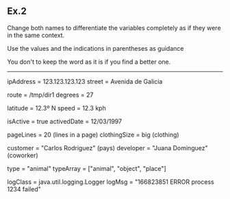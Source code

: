 ## Ex.2

Change both names to differentiate the variables completely as if they were in the same context.

Use the values and the indications in parentheses as guidance

You don't to keep the word as it is if you find a better one.

----
 
ipAddress = 123.123.123.123
street = Avenida de Galicia

route = /tmp/dir1
degrees = 27

latitude = 12.3º N
speed = 12.3 kph

isActive = true
activedDate = 12/03/1997

pageLines = 20 (lines in a page)
clothingSize = big (clothing)

customer = "Carlos Rodriguez" (pays)
developer = "Juana Dominguez" (coworker)

type = "animal"
typeArray = ["animal", "object", "place"]

logClass = java.util.logging.Logger
logMsg = "166823851 ERROR process 1234 failed"
